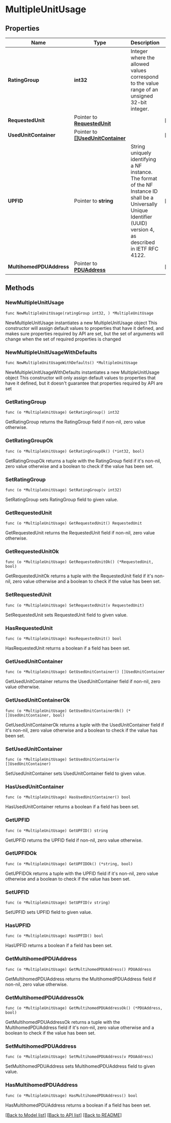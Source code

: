 # MultipleUnitUsage

## Properties

Name | Type | Description | Notes
------------ | ------------- | ------------- | -------------
**RatingGroup** | **int32** | Integer where the allowed values correspond to the value range of an unsigned 32-bit integer.  | 
**RequestedUnit** | Pointer to [**RequestedUnit**](RequestedUnit.md) |  | [optional] 
**UsedUnitContainer** | Pointer to [**[]UsedUnitContainer**](UsedUnitContainer.md) |  | [optional] 
**UPFID** | Pointer to **string** | String uniquely identifying a NF instance. The format of the NF Instance ID shall be a  Universally Unique Identifier (UUID) version 4, as described in IETF RFC 4122.   | [optional] 
**MultihomedPDUAddress** | Pointer to [**PDUAddress**](PDUAddress.md) |  | [optional] 

## Methods

### NewMultipleUnitUsage

`func NewMultipleUnitUsage(ratingGroup int32, ) *MultipleUnitUsage`

NewMultipleUnitUsage instantiates a new MultipleUnitUsage object
This constructor will assign default values to properties that have it defined,
and makes sure properties required by API are set, but the set of arguments
will change when the set of required properties is changed

### NewMultipleUnitUsageWithDefaults

`func NewMultipleUnitUsageWithDefaults() *MultipleUnitUsage`

NewMultipleUnitUsageWithDefaults instantiates a new MultipleUnitUsage object
This constructor will only assign default values to properties that have it defined,
but it doesn't guarantee that properties required by API are set

### GetRatingGroup

`func (o *MultipleUnitUsage) GetRatingGroup() int32`

GetRatingGroup returns the RatingGroup field if non-nil, zero value otherwise.

### GetRatingGroupOk

`func (o *MultipleUnitUsage) GetRatingGroupOk() (*int32, bool)`

GetRatingGroupOk returns a tuple with the RatingGroup field if it's non-nil, zero value otherwise
and a boolean to check if the value has been set.

### SetRatingGroup

`func (o *MultipleUnitUsage) SetRatingGroup(v int32)`

SetRatingGroup sets RatingGroup field to given value.


### GetRequestedUnit

`func (o *MultipleUnitUsage) GetRequestedUnit() RequestedUnit`

GetRequestedUnit returns the RequestedUnit field if non-nil, zero value otherwise.

### GetRequestedUnitOk

`func (o *MultipleUnitUsage) GetRequestedUnitOk() (*RequestedUnit, bool)`

GetRequestedUnitOk returns a tuple with the RequestedUnit field if it's non-nil, zero value otherwise
and a boolean to check if the value has been set.

### SetRequestedUnit

`func (o *MultipleUnitUsage) SetRequestedUnit(v RequestedUnit)`

SetRequestedUnit sets RequestedUnit field to given value.

### HasRequestedUnit

`func (o *MultipleUnitUsage) HasRequestedUnit() bool`

HasRequestedUnit returns a boolean if a field has been set.

### GetUsedUnitContainer

`func (o *MultipleUnitUsage) GetUsedUnitContainer() []UsedUnitContainer`

GetUsedUnitContainer returns the UsedUnitContainer field if non-nil, zero value otherwise.

### GetUsedUnitContainerOk

`func (o *MultipleUnitUsage) GetUsedUnitContainerOk() (*[]UsedUnitContainer, bool)`

GetUsedUnitContainerOk returns a tuple with the UsedUnitContainer field if it's non-nil, zero value otherwise
and a boolean to check if the value has been set.

### SetUsedUnitContainer

`func (o *MultipleUnitUsage) SetUsedUnitContainer(v []UsedUnitContainer)`

SetUsedUnitContainer sets UsedUnitContainer field to given value.

### HasUsedUnitContainer

`func (o *MultipleUnitUsage) HasUsedUnitContainer() bool`

HasUsedUnitContainer returns a boolean if a field has been set.

### GetUPFID

`func (o *MultipleUnitUsage) GetUPFID() string`

GetUPFID returns the UPFID field if non-nil, zero value otherwise.

### GetUPFIDOk

`func (o *MultipleUnitUsage) GetUPFIDOk() (*string, bool)`

GetUPFIDOk returns a tuple with the UPFID field if it's non-nil, zero value otherwise
and a boolean to check if the value has been set.

### SetUPFID

`func (o *MultipleUnitUsage) SetUPFID(v string)`

SetUPFID sets UPFID field to given value.

### HasUPFID

`func (o *MultipleUnitUsage) HasUPFID() bool`

HasUPFID returns a boolean if a field has been set.

### GetMultihomedPDUAddress

`func (o *MultipleUnitUsage) GetMultihomedPDUAddress() PDUAddress`

GetMultihomedPDUAddress returns the MultihomedPDUAddress field if non-nil, zero value otherwise.

### GetMultihomedPDUAddressOk

`func (o *MultipleUnitUsage) GetMultihomedPDUAddressOk() (*PDUAddress, bool)`

GetMultihomedPDUAddressOk returns a tuple with the MultihomedPDUAddress field if it's non-nil, zero value otherwise
and a boolean to check if the value has been set.

### SetMultihomedPDUAddress

`func (o *MultipleUnitUsage) SetMultihomedPDUAddress(v PDUAddress)`

SetMultihomedPDUAddress sets MultihomedPDUAddress field to given value.

### HasMultihomedPDUAddress

`func (o *MultipleUnitUsage) HasMultihomedPDUAddress() bool`

HasMultihomedPDUAddress returns a boolean if a field has been set.


[[Back to Model list]](../README.md#documentation-for-models) [[Back to API list]](../README.md#documentation-for-api-endpoints) [[Back to README]](../README.md)


